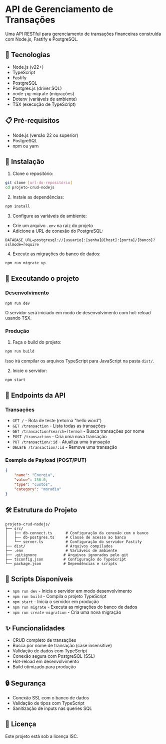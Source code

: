 # API de Gerenciamento de Transações

Uma API RESTful para gerenciamento de transações financeiras construída com Node.js, Fastify e PostgreSQL.

## 🚀 Tecnologias

- Node.js (v22+)
- TypeScript
- Fastify
- PostgreSQL
- Postgres.js (driver SQL)
- node-pg-migrate (migrações)
- Dotenv (variáveis de ambiente)
- TSX (execução de TypeScript)

## 📋 Pré-requisitos

- Node.js (versão 22 ou superior)
- PostgreSQL
- npm ou yarn

## 🔧 Instalação

1. Clone o repositório:

```bash
git clone [url-do-repositório]
cd projeto-crud-nodejs
```

2. Instale as dependências:

```bash
npm install
```

3. Configure as variáveis de ambiente:

- Crie um arquivo `.env` na raiz do projeto
- Adicione a URL de conexão do PostgreSQL:

```env
DATABASE_URL=postgresql://[usuario]:[senha]@[host]:[porta]/[banco]?sslmode=require
```

4. Execute as migrações do banco de dados:

```bash
npm run migrate up
```

## 🚀 Executando o projeto

### Desenvolvimento

```bash
npm run dev
```

O servidor será iniciado em modo de desenvolvimento com hot-reload usando TSX.

### Produção

1. Faça o build do projeto:

```bash
npm run build
```

Isso irá compilar os arquivos TypeScript para JavaScript na pasta `dist/`.

2. Inicie o servidor:

```bash
npm start
```

## 📌 Endpoints da API

### Transações

- `GET /` - Rota de teste (retorna "hello word")
- `GET /transaction` - Lista todas as transações
- `GET /transaction?search=[termo]` - Busca transações por nome
- `POST /transaction` - Cria uma nova transação
- `PUT /transaction/:id` - Atualiza uma transação
- `DELETE /transaction/:id` - Remove uma transação

### Exemplo de Payload (POST/PUT)

```json
{
    "name": "Energia",
    "value": 150.0,
    "type": "custos",
    "category": "moradia"
}
```

## 🛠️ Estrutura do Projeto

```
projeto-crud-nodejs/
├── src/
│   ├── db-connect.ts      # Configuração da conexão com o banco
│   ├── db-postgres.ts     # Classe de acesso ao banco
│   └── server.ts          # Configuração do servidor Fastify
├── dist/                  # Arquivos compilados
├── .env                   # Variáveis de ambiente
├── .gitignore            # Arquivos ignorados pelo git
├── tsconfig.json         # Configuração do TypeScript
└── package.json          # Dependências e scripts
```

## 📝 Scripts Disponíveis

- `npm run dev` - Inicia o servidor em modo desenvolvimento
- `npm run build` - Compila o projeto TypeScript
- `npm start` - Inicia o servidor em produção
- `npm run migrate` - Executa as migrações do banco de dados
- `npm run create-migration` - Cria uma nova migração

## ✨ Funcionalidades

- CRUD completo de transações
- Busca por nome de transação (case insensitive)
- Validação de dados com TypeScript
- Conexão segura com PostgreSQL (SSL)
- Hot-reload em desenvolvimento
- Build otimizado para produção

## 🔒 Segurança

- Conexão SSL com o banco de dados
- Validação de tipos com TypeScript
- Sanitização de inputs nas queries SQL

## 📄 Licença

Este projeto está sob a licença ISC.
